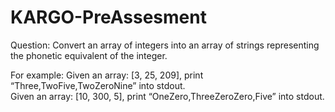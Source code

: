 # KARGO-PreAssesment



Question:
Convert an array of integers into an array of strings representing the phonetic equivalent of the integer.

For example:
Given an array: [3, 25, 209], print “Three,TwoFive,TwoZeroNine” into stdout. <br />
Given an array: [10, 300, 5], print “OneZero,ThreeZeroZero,Five” into stdout.
